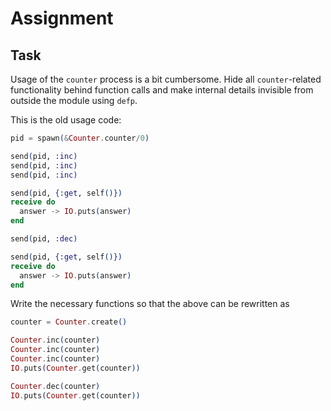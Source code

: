 # Assignment

## Task

Usage of the `counter` process is a bit cumbersome.
Hide all `counter`-related functionality
behind function calls and make internal details invisible from outside the module using `defp`.

This is the old usage code:

```elixir
pid = spawn(&Counter.counter/0)

send(pid, :inc)
send(pid, :inc)
send(pid, :inc)

send(pid, {:get, self()})
receive do
  answer -> IO.puts(answer)
end

send(pid, :dec)

send(pid, {:get, self()})
receive do
  answer -> IO.puts(answer)
end
```

Write the necessary functions so that the above can be rewritten as

```elixir
counter = Counter.create()

Counter.inc(counter)
Counter.inc(counter)
Counter.inc(counter)
IO.puts(Counter.get(counter))

Counter.dec(counter)
IO.puts(Counter.get(counter))
```
